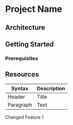# Project Name


## Architecture


## Getting Started



### Prerequisites

## Resources

| Syntax | Description |
| ----------- | ----------- |
| Header | Title |
| Paragraph | Text |
Changed Feature 1
